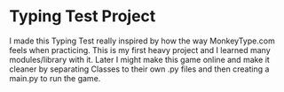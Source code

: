 # Typing Test Project

I made this Typing Test really inspired by how the way MonkeyType.com feels
when practicing. This is my first heavy project and I learned many modules/library
with it. Later I might make this game online and make it cleaner by separating Classes
to their own .py files and then creating a main.py to run the game.